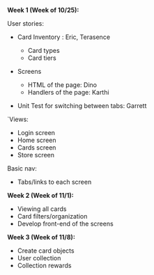 
**Week 1 (Week of 10/25):** 

  User stories:



* Card Inventory : Eric, Terasence
    * Card types
    * Card tiers

    	

* Screens
    * HTML of the page: Dino 
    * Handlers of the page: Karthi
* Unit Test for switching between tabs: Garrett

`Views:



* Login screen
* Home screen
* Cards screen
* Store screen

Basic nav:



* Tabs/links to each screen

**Week 2 (Week of 11/1):**



* Viewing all cards
* Card filters/organization
* Develop front-end of the screens

**Week 3 (Week of 11/8):** 



* Create card objects
* User collection
* Collection rewards
